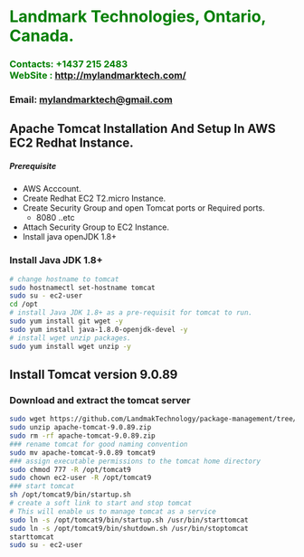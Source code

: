 #  **<span style="color:green">Landmark Technologies, Ontario, Canada.</span>**
### **<span style="color:green">Contacts: +1437 215 2483<br> WebSite : <http://mylandmarktech.com/></span>**
### **Email: mylandmarktech@gmail.com**

## Apache Tomcat Installation And Setup In AWS EC2 Redhat Instance.
##### Prerequisite
+ AWS Acccount.
+ Create Redhat EC2 T2.micro Instance.
+ Create Security Group and open Tomcat ports or Required ports.
   + 8080 ..etc
+ Attach Security Group to EC2 Instance.
+ Install java openJDK 1.8+

### Install Java JDK 1.8+ 

``` sh
# change hostname to tomcat
sudo hostnamectl set-hostname tomcat
sudo su - ec2-user
cd /opt 
# install Java JDK 1.8+ as a pre-requisit for tomcat to run.
sudo yum install git wget -y
sudo yum install java-1.8.0-openjdk-devel -y
# install wget unzip packages.
sudo yum install wget unzip -y
```
## Install Tomcat version 9.0.89
### Download and extract the tomcat server
``` sh
sudo wget https://github.com/LandmakTechnology/package-management/tree/master/Tomcat-installation
sudo unzip apache-tomcat-9.0.89.zip
sudo rm -rf apache-tomcat-9.0.89.zip
### rename tomcat for good naming convention
sudo mv apache-tomcat-9.0.89 tomcat9 
### assign executable permissions to the tomcat home directory
sudo chmod 777 -R /opt/tomcat9
sudo chown ec2-user -R /opt/tomcat9
### start tomcat
sh /opt/tomcat9/bin/startup.sh
# create a soft link to start and stop tomcat
# This will enable us to manage tomcat as a service
sudo ln -s /opt/tomcat9/bin/startup.sh /usr/bin/starttomcat
sudo ln -s /opt/tomcat9/bin/shutdown.sh /usr/bin/stoptomcat
starttomcat
sudo su - ec2-user
```

